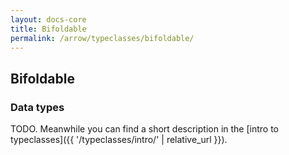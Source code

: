 ```yaml
---
layout: docs-core
title: Bifoldable
permalink: /arrow/typeclasses/bifoldable/
---
```


## Bifoldable


### Data types

TODO. Meanwhile you can find a short description in the [intro to typeclasses]({{ '/typeclasses/intro/' | relative_url }}).
